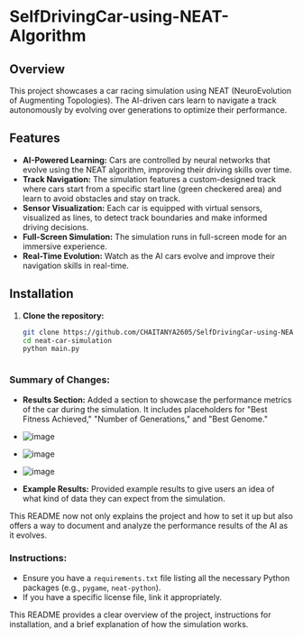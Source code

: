# SelfDrivingCar-using-NEAT-Algorithm


## Overview

This project showcases a car racing simulation using NEAT (NeuroEvolution of Augmenting Topologies). The AI-driven cars learn to navigate a track autonomously by evolving over generations to optimize their performance.

## Features

- **AI-Powered Learning:** Cars are controlled by neural networks that evolve using the NEAT algorithm, improving their driving skills over time.
- **Track Navigation:** The simulation features a custom-designed track where cars start from a specific start line (green checkered area) and learn to avoid obstacles and stay on track.
- **Sensor Visualization:** Each car is equipped with virtual sensors, visualized as lines, to detect track boundaries and make informed driving decisions.
- **Full-Screen Simulation:** The simulation runs in full-screen mode for an immersive experience.
- **Real-Time Evolution:** Watch as the AI cars evolve and improve their navigation skills in real-time.

## Installation

1. **Clone the repository:**
   ```bash
   git clone https://github.com/CHAITANYA2605/SelfDrivingCar-using-NEAT-Algorithm.git
   cd neat-car-simulation
   python main.py



### Summary of Changes:
- **Results Section:** Added a section to showcase the performance metrics of the car during the simulation. It includes placeholders for "Best Fitness Achieved," "Number of Generations," and "Best Genome."
- ![image](https://github.com/user-attachments/assets/6df82fab-d0ec-42c2-9f2c-246a96840cb1)
- ![image](https://github.com/user-attachments/assets/82972cdf-4a66-4ee2-bcb4-6b6adb462031)
- ![image](https://github.com/user-attachments/assets/0ccb2f24-0807-4592-bff2-733707ab3597)



- **Example Results:** Provided example results to give users an idea of what kind of data they can expect from the simulation.

This README now not only explains the project and how to set it up but also offers a way to document and analyze the performance results of the AI as it evolves.



### Instructions:

- Ensure you have a `requirements.txt` file listing all the necessary Python packages (e.g., `pygame`, `neat-python`).
- If you have a specific license file, link it appropriately.

This README provides a clear overview of the project, instructions for installation, and a brief explanation of how the simulation works.
